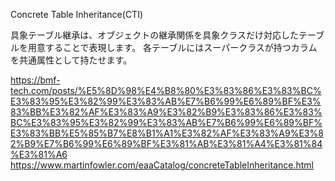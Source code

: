 Concrete Table Inheritance(CTI)

具象テーブル継承は、オブジェクトの継承関係を具象クラスだけ対応したテーブルを用意することで表現します。
各テーブルにはスーパークラスが持つカラムを共通属性として持たせます。

https://bmf-tech.com/posts/%E5%8D%98%E4%B8%80%E3%83%86%E3%83%BC%E3%83%95%E3%82%99%E3%83%AB%E7%B6%99%E6%89%BF%E3%83%BB%E3%82%AF%E3%83%A9%E3%82%B9%E3%83%86%E3%83%BC%E3%83%95%E3%82%99%E3%83%AB%E7%B6%99%E6%89%BF%E3%83%BB%E5%85%B7%E8%B1%A1%E3%82%AF%E3%83%A9%E3%82%B9%E7%B6%99%E6%89%BF%E3%81%AB%E3%81%A4%E3%81%84%E3%81%A6
https://www.martinfowler.com/eaaCatalog/concreteTableInheritance.html